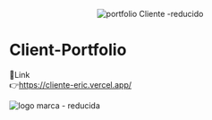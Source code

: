 
<div align="center">
  
![portfolio Cliente -reducido](https://github.com/DIGORACCOON4279/ClienteEric/assets/88150970/a4698dc6-ef5f-4795-b52a-8ed8c7b7a54b)
  
</div> 

# Client-Portfolio

🚀Link </br>
👉https://cliente-eric.vercel.app/


![logo marca - reducida](https://github.com/DIGORACCOON4279/ClienteEric/assets/88150970/b0a01df3-b527-41f9-bd12-54c3f44a8cca)
